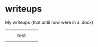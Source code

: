 # writeups
My writeups (that until now were in a .docx)

|   |   |    |   |   |
|---|---|----|---|---|
|   |   |    |   |   |
|   |   | test |   |   |
|   |   |    |   |   |
